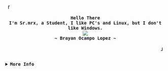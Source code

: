 <!-- Mrx's Aesthetic GitHub Profile -->
<div align="justify">

<!-- Profile -->
<p align="left"><strong><samp>「</samp></strong></p>
  <p align="center">
    <samp>
      <b>
        Hello There
      <br>
        I'm Sr.mrx, a Student, I like PC's and Linux, but I don't like Windows.
      </b>
      <br>
        <image src="https://readme-typing-svg.herokuapp.com?font=Iosevka&size=16&color=6791c9&center=true&width=410&height=45&lines=I+program+small+things+that+become+big.">
      <br>
      <b>
        ~ Brayan Ocampo Lopez ~
      </b>
    </samp>
  </p>
<p align="right"><strong><samp>」</samp></strong></p>

<br>

<details>
<summary><samp><b>More Info</b></samp></summary>

<h2></h2><br>

<!-- Contact Me -->
<p align="center">
  <samp>
    [<a href="https://www.instagram.com/mrxdevelop">instagram</a>]
    [<a href="mailto:contact.ocampo.info@gmail.com">e-mail</a>]
  </samp>
</p>

<h2></h2><br>

<!-- Profile Views Badge -->
<p align="center">
  <samp>
  <a href="#--------">
    <img src="https://komarev.com/ghpvc/?username=mrxDevelop&label=Profile+Views&color=grey" alt="profile views" /> 
  </a>
  </samp>
</p>

<!-- Github Trophy -->
<div align="center">
  <table>
    <tr>
      <td><a href="#--------"><img align="center" alt="GitHub Trophy" src="https://github-trophies.vercel.app/?username=mrxDevelop&rank=SECRET,SSS,SS,S,AAA,AA,A&row=2&column=3&margin-w=15&margin-h=15&no-frame=true&theme=nord"></a></td>
    </tr>
  </table>
</div>

<!-- Github Stats -->
<div align="center">
  <table>
    <tr>
      <td><a href="#--------"><img height="137px" align="center" alt="Top Language" src="https://github-readme-stats.vercel.app/api/top-langs/?username=mrxDevelop&layout=compact&line_height=21&hide_border=true&theme=nord"/></a></td>
      <td><a href="#--------"><img height="137px" aling="center" alt="" src="https://github-readme-stats.vercel.app/api?username=mrxDevelop&count_private=true&show_icons=true&include_all_commits=true&line_height=21&hide_border=true&theme=nord"/></a></td>
    </tr>
  </table>
</div>

<!-- Interesanting -->
<p align="center">
    <samp>
        - 👋 Hi, I’m @Sr.mrx<br>
        - 👀 I’m interested in programming and operatives systems<br>
        - 🌱 I’m currently learning english, React, NodeJS, Angular and Data Science<br>
        - 💞️ I’m looking to collaborate on CropVision<br>
    </samp>
</p>

</details>
</div>
